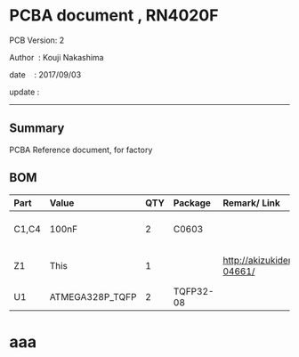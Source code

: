 ﻿# PCBA document , RN4020F
 PCB Version: 2

 Author  : Kouji Nakashima

 date    : 2017/09/03

 update : 
***

## Summary
PCBA Reference document, for factory


## BOM
| Part       | Value           | QTY  | Package      | Remark/ Link                                 | Description                |
|:-----------|:----------------|:-----|:-------------|:---------------------------------------------|:---------------------------|
| C1,C4      | 100nF           | 2    | C0603        |                                              | CAPACITOR, European symbol |
| Z1         | This            | 1    |              | http://akizukidenshi.com/catalog/g/gP-04661/ | CAPACITOR, European symbol |
| U1         | ATMEGA328P_TQFP | 2    | TQFP32-08    |                                              | MCU                        |

# aaa


